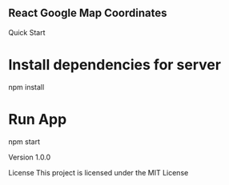 ## React Google Map Coordinates

Quick Start
# Install dependencies for server
npm install

# Run App
npm start

Version
1.0.0

License
This project is licensed under the MIT License
